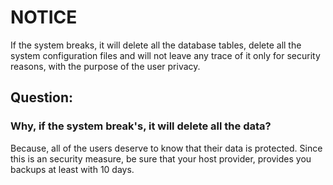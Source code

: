  # NOTICE
 If the system breaks, it will delete all the database tables,
 delete all the system configuration files and will not leave 
 any trace of it only for security reasons, with the purpose of the user privacy.
 
 ## Question:
 ### Why, if the system break's, it will delete all the data?
 Because, all of the users deserve to know that their data is protected.
 Since this is an security measure, be sure that your host provider,
 provides you backups at least with 10 days.
